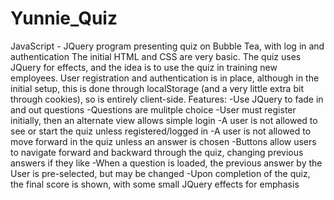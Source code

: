 # Yunnie_Quiz
JavaScript - JQuery program presenting quiz on Bubble Tea, with log in and authentication
The initial HTML and CSS are very basic.
The quiz uses JQuery for effects, and the idea is to use the quiz in training new employees.
User registration and authentication is in place, although in the initial setup, this is done through localStorage (and a very little extra bit through cookies), so is entirely client-side.
Features:
-Use JQuery to fade in and out questions
-Questions are mulitple choice
-User must register initially, then an alternate view allows simple login
-A user is not allowed to see or start the quiz unless registered/logged in
-A user is not allowed to move forward in the quiz unless an answer is chosen
-Buttons allow users to navigate forward and backward through the quiz, changing previous answers if they like
-When a question is loaded, the previous answer by the User is pre-selected, but may be changed
-Upon completion of the quiz, the final score is shown, with some small JQuery effects for emphasis
